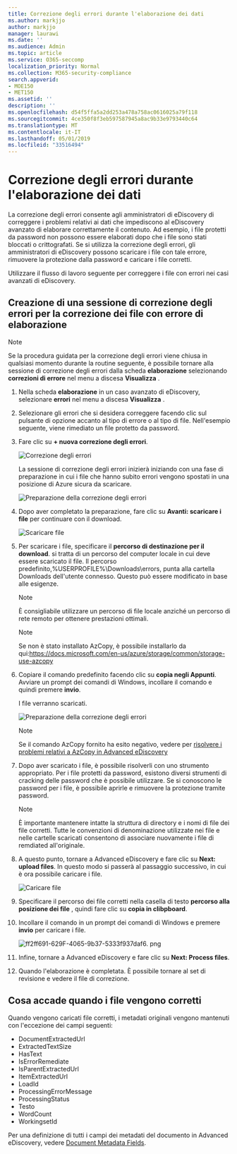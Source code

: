 ```yaml
---
title: Correzione degli errori durante l'elaborazione dei dati
ms.author: markjjo
author: markjjo
manager: laurawi
ms.date: ''
ms.audience: Admin
ms.topic: article
ms.service: O365-seccomp
localization_priority: Normal
ms.collection: M365-security-compliance
search.appverid:
- MOE150
- MET150
ms.assetid: ''
description: ''
ms.openlocfilehash: d54f5ffa5a2dd253a478a758ac0616025a79f118
ms.sourcegitcommit: 4ce350f8f3eb597587945a8ac9b33e9793440c64
ms.translationtype: MT
ms.contentlocale: it-IT
ms.lasthandoff: 05/01/2019
ms.locfileid: "33516494"
---
```

# <a name="error-remediation-when-processing-data"></a>Correzione degli errori durante l'elaborazione dei dati

La correzione degli errori consente agli amministratori di eDiscovery di correggere i problemi relativi ai dati che impediscono al eDiscovery avanzato di elaborare correttamente il contenuto. Ad esempio, i file protetti da password non possono essere elaborati dopo che i file sono stati bloccati o crittografati. Se si utilizza la correzione degli errori, gli amministratori di eDiscovery possono scaricare i file con tale errore, rimuovere la protezione dalla password e caricare i file corretti.

Utilizzare il flusso di lavoro seguente per correggere i file con errori nei casi avanzati di eDiscovery.

## <a name="creating-an-error-remediation-session-to-remediate-files-with-processing-errors"></a>Creazione di una sessione di correzione degli errori per la correzione dei file con errore di elaborazione

>[!NOTE]
>Se la procedura guidata per la correzione degli errori viene chiusa in qualsiasi momento durante la routine seguente, è possibile tornare alla sessione di correzione degli errori dalla scheda **elaborazione** selezionando **correzioni di errore** nel menu a discesa **Visualizza** .

1. Nella scheda **elaborazione** in un caso avanzato di eDiscovery, selezionare **errori** nel menu a discesa **Visualizza** .

2. Selezionare gli errori che si desidera correggere facendo clic sul pulsante di opzione accanto al tipo di errore o al tipo di file.  Nell'esempio seguente, viene rimediato un file protetto da password.

3. Fare clic su **+ nuova correzione degli errori**.

    ![Correzione degli errori](../media/8c2faf1a-834b-44fc-b418-6a18aed8b81a.png)

    La sessione di correzione degli errori inizierà iniziando con una fase di preparazione in cui i file che hanno subito errori vengono spostati in una posizione di Azure sicura da scaricare.

    ![Preparazione della correzione degli errori](../media/390572ec-7012-47c4-a6b6-4cbb5649e8a8.png)

4. Dopo aver completato la preparazione, fare clic su **Avanti: scaricare i file** per continuare con il download.

    ![Scaricare file](../media/6ac04b09-8e13-414a-9e24-7c75ba586363.png)

5. Per scaricare i file, specificare il **percorso di destinazione per il download**. si tratta di un percorso del computer locale in cui deve essere scaricato il file.  Il percorso predefinito,%USERPROFILE%\Downloads\errors, punta alla cartella Downloads dell'utente connesso. Questo può essere modificato in base alle esigenze.

    >[!NOTE]
    >È consigliabile utilizzare un percorso di file locale anziché un percorso di rete remoto per ottenere prestazioni ottimali.

    > [!NOTE]
    > Se non è stato installato AzCopy, è possibile installarlo da qui:https://docs.microsoft.com/en-us/azure/storage/common/storage-use-azcopy

6. Copiare il comando predefinito facendo clic su **copia negli Appunti**. Avviare un prompt dei comandi di Windows, incollare il comando e quindi premere **invio**.  

    I file verranno scaricati.

    ![Preparazione della correzione degli errori](../media/f364ab4d-31c5-4375-b69f-650f694a2f69.png)

    > [!NOTE]
    > Se il comando AzCopy fornito ha esito negativo, vedere per [risolvere i problemi relativi a AzCopy in Advanced eDiscovery](troubleshooting-azcopy.md)

7. Dopo aver scaricato i file, è possibile risolverli con uno strumento appropriato. Per i file protetti da password, esistono diversi strumenti di cracking delle password che è possibile utilizzare. Se si conoscono le password per i file, è possibile aprirle e rimuovere la protezione tramite password.
    > [!NOTE]
    > È importante mantenere intatte la struttura di directory e i nomi di file dei file corretti.  Tutte le convenzioni di denominazione utilizzate nei file e nelle cartelle scaricati consentono di associare nuovamente i file di remdiated all'originale.

8. A questo punto, tornare a Advanced eDiscovery e fare clic su **Next: upload files**.  In questo modo si passerà al passaggio successivo, in cui è ora possibile caricare i file.

    ![Caricare file](../media/af3d8617-1bab-4ecd-8de0-22e53acba240.png)

9. Specificare il percorso dei file corretti nella casella di testo **percorso alla posizione dei file** , quindi fare clic su **copia in clibpboard**.

10. Incollare il comando in un prompt dei comandi di Windows e premere **invio** per caricare i file.

    ![ff2ff691-629F-4065-9b37-5333f937daf6. png](../media/ff2ff691-629f-4065-9b37-5333f937daf6.png)

11. Infine, tornare a Advanced eDiscovery e fare clic su **Next: Process files**.

12. Quando l'elaborazione è completata.  È possibile tornare al set di revisione e vedere il file di correzione.

## <a name="what-happens-when-files-are-remediated"></a>Cosa accade quando i file vengono corretti

Quando vengono caricati file corretti, i metadati originali vengono mantenuti con l'eccezione dei campi seguenti: 

- DocumentExtractedUrl
- ExtractedTextSize
- HasText
- IsErrorRemediate
- IsParentExtractedUrl
- ItemExtractedUrl
- LoadId
- ProcessingErrorMessage
- ProcessingStatus
- Testo
- WordCount
- WorkingsetId

Per una definizione di tutti i campi dei metadati del documento in Advanced eDiscovery, vedere [Document Metadata Fields](document-metadata-fields.md).